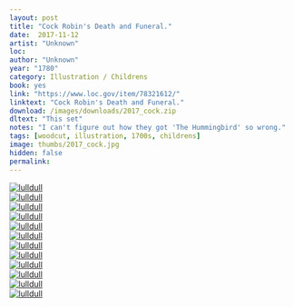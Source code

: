 ```yaml
---
layout: post
title: "Cock Robin's Death and Funeral."
date:  2017-11-12
artist: "Unknown"
loc: 
author: "Unknown"
year: "1780"
category: Illustration / Childrens
book: yes
link: "https://www.loc.gov/item/78321612/"
linktext: "Cock Robin's Death and Funeral."
download: /images/downloads/2017_cock.zip
dltext: "This set"
notes: "I can't figure out how they got 'The Hummingbird' so wrong."
tags: [woodcut, illustration, 1700s, childrens]
image: thumbs/2017_cock.jpg
hidden: false
permalink:
---
```




<div class="post_image">
	<a href="{{ site.baseurl }}/images/posts/2017_cock/001.jpg" target="_blank">
	<img src="{{ site.baseurl }}/images/posts/2017_cock/001.jpg" alt="lulldull"></a>
</div>

<div class="post_image">
	<a href="{{ site.baseurl }}/images/posts/2017_cock/002.jpg" target="_blank">
	<img src="{{ site.baseurl }}/images/posts/2017_cock/002.jpg" alt="lulldull"></a>
</div>

<div class="post_image">
	<a href="{{ site.baseurl }}/images/posts/2017_cock/003.jpg" target="_blank">
	<img src="{{ site.baseurl }}/images/posts/2017_cock/003.jpg" alt="lulldull"></a>
</div>

<div class="post_image">
	<a href="{{ site.baseurl }}/images/posts/2017_cock/004.jpg" target="_blank">
	<img src="{{ site.baseurl }}/images/posts/2017_cock/004.jpg" alt="lulldull"></a>
</div>

<div class="post_image">
	<a href="{{ site.baseurl }}/images/posts/2017_cock/005.jpg" target="_blank">
	<img src="{{ site.baseurl }}/images/posts/2017_cock/005.jpg" alt="lulldull"></a>
</div>

<div class="post_image">
	<a href="{{ site.baseurl }}/images/posts/2017_cock/006.jpg" target="_blank">
	<img src="{{ site.baseurl }}/images/posts/2017_cock/006.jpg" alt="lulldull"></a>
</div>

<div class="post_image">
	<a href="{{ site.baseurl }}/images/posts/2017_cock/007.jpg" target="_blank">
	<img src="{{ site.baseurl }}/images/posts/2017_cock/007.jpg" alt="lulldull"></a>
</div>


<div class="post_image">
	<a href="{{ site.baseurl }}/images/posts/2017_cock/008.jpg" target="_blank">
	<img src="{{ site.baseurl }}/images/posts/2017_cock/008.jpg" alt="lulldull"></a>
</div>

<div class="post_image">
	<a href="{{ site.baseurl }}/images/posts/2017_cock/009.jpg" target="_blank">
	<img src="{{ site.baseurl }}/images/posts/2017_cock/009.jpg" alt="lulldull"></a>
</div>

<div class="post_image">
	<a href="{{ site.baseurl }}/images/posts/2017_cock/010.jpg" target="_blank">
	<img src="{{ site.baseurl }}/images/posts/2017_cock/010.jpg" alt="lulldull"></a>
</div>


<div class="post_image">
	<a href="{{ site.baseurl }}/images/posts/2017_cock/011.jpg" target="_blank">
	<img src="{{ site.baseurl }}/images/posts/2017_cock/011.jpg" alt="lulldull"></a>
</div>


<div class="post_image">
	<a href="{{ site.baseurl }}/images/posts/2017_cock/012.jpg" target="_blank">
	<img src="{{ site.baseurl }}/images/posts/2017_cock/012.jpg" alt="lulldull"></a>
</div>
